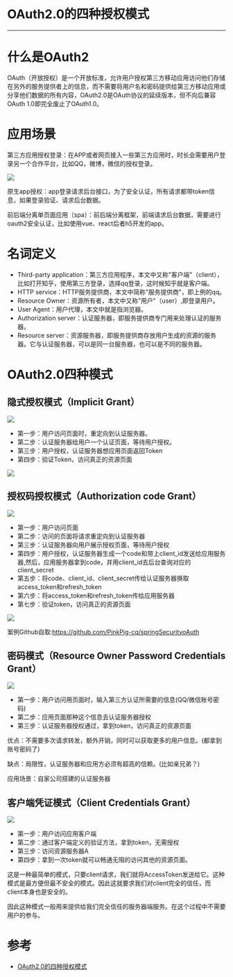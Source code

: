 #	OAuth2.0的四种授权模式

---

#	什么是OAuth2

OAuth（开放授权）是一个开放标准，允许用户授权第三方移动应用访问他们存储在另外的服务提供者上的信息，而不需要将用户名和密码提供给第三方移动应用或分享他们数据的所有内容，OAuth2.0是OAuth协议的延续版本，但不向后兼容OAuth 1.0即完全废止了OAuth1.0。

#   应用场景

第三方应用授权登录：在APP或者网页接入一些第三方应用时，时长会需要用户登录另一个合作平台，比如QQ，微博，微信的授权登录。

![](../images/2021/09/20210903090424.png)

原生app授权：app登录请求后台接口，为了安全认证，所有请求都带token信息，如果登录验证、请求后台数据。

前后端分离单页面应用（spa）：前后端分离框架，前端请求后台数据，需要进行oauth2安全认证，比如使用vue、react后者h5开发的app。

#   名词定义
+   Third-party application：第三方应用程序，本文中又称"客户端"（client），比如打开知乎，使用第三方登录，选择qq登录，这时候知乎就是客户端。
+   HTTP service：HTTP服务提供商，本文中简称"服务提供商"，即上例的qq。
+   Resource Owner：资源所有者，本文中又称"用户"（user）,即登录用户。
+   User Agent：用户代理，本文中就是指浏览器。
+   Authorization server：认证服务器，即服务提供商专门用来处理认证的服务器。
+   Resource server：资源服务器，即服务提供商存放用户生成的资源的服务器。它与认证服务器，可以是同一台服务器，也可以是不同的服务器。

#   OAuth2.0四种模式

##  隐式授权模式（Implicit Grant）

![](../images/2021/09/20210903090620.png)


+   第一步：用户访问页面时，重定向到认证服务器。
+   第二步：认证服务器给用户一个认证页面，等待用户授权。
+   第三步：用户授权，认证服务器想应用页面返回Token
+   第四步：验证Token，访问真正的资源页面

![](../images/2021/09/20210903090652.png)

##  授权码授权模式（Authorization code Grant）

![](../images/2021/09/20210903090717.png)


+   第一步：用户访问页面
+   第二步：访问的页面将请求重定向到认证服务器
+   第三步：认证服务器向用户展示授权页面，等待用户授权
+   第四步：用户授权，认证服务器生成一个code和带上client_id发送给应用服务器,然后，应用服务器拿到code，并用client_id去后台查询对应的client_secret
+   第五步：将code、client_id、client_secret传给认证服务器换取access_token和refresh_token
+   第六步：将access_token和refresh_token传给应用服务器
+   第七步：验证token，访问真正的资源页面

![](../images/2021/09/20210903090747.png)

案例Github自取:https://github.com/PinkPig-cq/springSecurityoAuth

##  密码模式（Resource Owner Password Credentials Grant）

![](../images/2021/09/20210903090807.png)

+   第一步：用户访问用页面时，输入第三方认证所需要的信息(QQ/微信账号密码)
+   第二步：应用页面那种这个信息去认证服务器授权
+   第三步：认证服务器授权通过，拿到token，访问真正的资源页面

优点：不需要多次请求转发，额外开销，同时可以获取更多的用户信息。(都拿到账号密码了)

缺点：局限性，认证服务器和应用方必须有超高的信赖。(比如亲兄弟？)

应用场景：自家公司搭建的认证服务器

##  客户端凭证模式（Client Credentials Grant）

![](../images/2021/09/20210903090836.png)

+   第一步：用户访问应用客户端
+   第二步：通过客户端定义的验证方法，拿到token，无需授权
+   第三步：访问资源服务器A
+   第四步：拿到一次token就可以畅通无阻的访问其他的资源页面。

这是一种最简单的模式，只要client请求，我们就将AccessToken发送给它。这种模式是最方便但最不安全的模式。因此这就要求我们对client完全的信任，而client本身也是安全的。

因此这种模式一般用来提供给我们完全信任的服务器端服务。在这个过程中不需要用户的参与。

#   参考
+   [OAuth2.0的四种授权模式](https://www.cnblogs.com/alittlesmile/p/11531577.html)